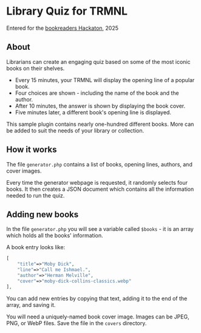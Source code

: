 # Library Quiz for TRMNL

Entered for the [bookreaders Hackaton](https://usetrmnl.com/blog/hackathon-book-readers), 2025

## About

Librarians can create an engaging quiz based on some of the most iconic books on their shelves.

* Every 15 minutes, your TRMNL will display the opening line of a popular book. 
* Four choices are shown - including the name of the book and the author.
* After 10 minutes, the answer is shown by displaying the book cover.
* Five minutes later, a different book's opening line is displayed.

This sample plugin contains nearly one-hundred different books.  More can be added to suit the needs of your library or collection.

## How it works

The file `generator.php` contains a list of books, opening lines, authors, and cover images.

Every time the generator webpage is requested, it randomly selects four books.  It then creates a JSON document which contains all the information needed to run the quiz.

## Adding new books

In the file `generator.php` you will see a variable called `$books` - it is an array which holds all the books' information.

A book entry looks like:

```php
[
	"title"=>"Moby Dick", 
    "line"=>"Call me Ishmael.",
	"author"=>"Herman Melville", 
    "cover"=>"moby-dick-collins-classics.webp"
],
```

You can add new entries by copying that text, adding it to the end of the array, and saving it.

You will need a uniquely-named book cover image. Images can be JPEG, PNG, or WebP files. Save the file in the `covers` directory.